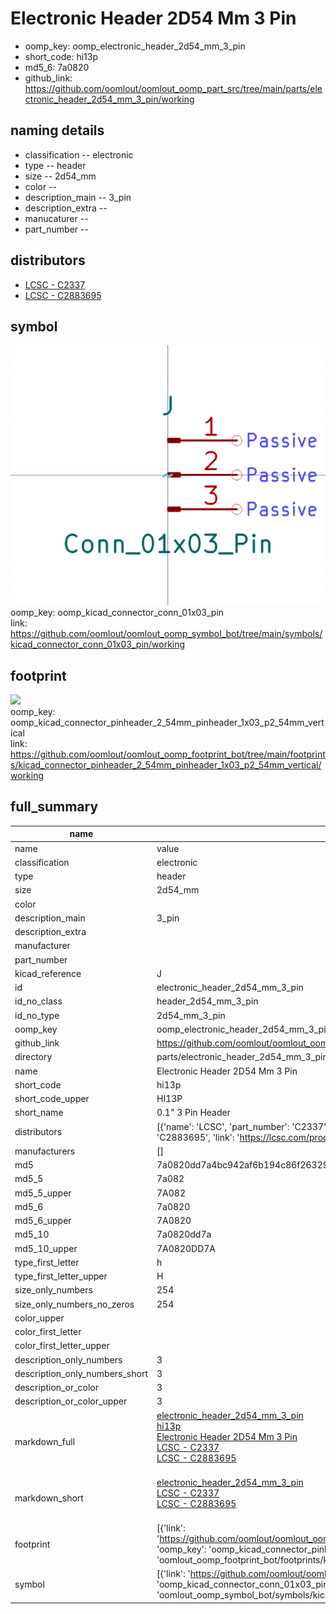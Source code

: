 # Electronic Header 2D54 Mm 3 Pin

  
* oomp_key: oomp_electronic_header_2d54_mm_3_pin 
* short_code: hi13p
* md5_6: 7a0820  
* github_link: https://github.com/oomlout/oomlout_oomp_part_src/tree/main/parts/electronic_header_2d54_mm_3_pin/working  
## naming details
* classification -- electronic
* type -- header
* size -- 2d54_mm
* color -- 
* description_main -- 3_pin
* description_extra -- 
* manucaturer -- 
* part_number -- 

## distributors
* [LCSC - C2337](https://lcsc.com/product-detail/C2337.html)   
* [LCSC - C2883695](https://lcsc.com/product-detail/C2883695.html)   


## symbol

![](symbol/0/working/working_600.png)  
oomp_key: oomp_kicad_connector_conn_01x03_pin  
link: https://github.com/oomlout/oomlout_oomp_symbol_bot/tree/main/symbols/kicad_connector_conn_01x03_pin/working  

## footprint

![](footprint/0/working/working_600.png)  
oomp_key: oomp_kicad_connector_pinheader_2_54mm_pinheader_1x03_p2_54mm_vertical  
link: https://github.com/oomlout/oomlout_oomp_footprint_bot/tree/main/footprints/kicad_connector_pinheader_2_54mm_pinheader_1x03_p2_54mm_vertical/working  

## full_summary
| name | value | 
| --- | --- | 
| name | value | 
| classification | electronic | 
| type | header | 
| size | 2d54_mm | 
| color |  | 
| description_main | 3_pin | 
| description_extra |  | 
| manufacturer |  | 
| part_number |  | 
| kicad_reference | J | 
| id | electronic_header_2d54_mm_3_pin | 
| id_no_class | header_2d54_mm_3_pin | 
| id_no_type | 2d54_mm_3_pin | 
| oomp_key | oomp_electronic_header_2d54_mm_3_pin | 
| github_link | https://github.com/oomlout/oomlout_oomp_part_src/tree/main/parts/electronic_header_2d54_mm_3_pin/working | 
| directory | parts/electronic_header_2d54_mm_3_pin | 
| name | Electronic Header 2D54 Mm 3 Pin | 
| short_code | hi13p | 
| short_code_upper | HI13P | 
| short_name | 0.1" 3 Pin Header | 
| distributors | [{'name': 'LCSC', 'part_number': 'C2337', 'link': 'https://lcsc.com/product-detail/C2337.html', 'id': 'distributor_lcsc'}, {'name': 'LCSC', 'part_number': 'C2883695', 'link': 'https://lcsc.com/product-detail/C2883695.html', 'id': 'distributor_lcsc'}] | 
| manufacturers | [] | 
| md5 | 7a0820dd7a4bc942af6b194c86f26329 | 
| md5_5 | 7a082 | 
| md5_5_upper | 7A082 | 
| md5_6 | 7a0820 | 
| md5_6_upper | 7A0820 | 
| md5_10 | 7a0820dd7a | 
| md5_10_upper | 7A0820DD7A | 
| type_first_letter | h | 
| type_first_letter_upper | H | 
| size_only_numbers | 254 | 
| size_only_numbers_no_zeros | 254 | 
| color_upper |  | 
| color_first_letter |  | 
| color_first_letter_upper |  | 
| description_only_numbers | 3 | 
| description_only_numbers_short | 3 | 
| description_or_color | 3 | 
| description_or_color_upper | 3 | 
| markdown_full | [electronic_header_2d54_mm_3_pin](https://github.com/oomlout/oomlout_oomp_part_src/tree/main/parts/electronic_header_2d54_mm_3_pin/working)<br>[hi13p](https://github.com/oomlout/oomlout_oomp_part_src/tree/main/parts/electronic_header_2d54_mm_3_pin/working)<br>[Electronic Header 2D54 Mm 3 Pin](https://github.com/oomlout/oomlout_oomp_part_src/tree/main/parts/electronic_header_2d54_mm_3_pin/working)<br>[LCSC - C2337<br>](https://lcsc.com/product-detail/C2337.html)[LCSC - C2883695<br>](https://lcsc.com/product-detail/C2883695.html)<br> | 
| markdown_short | [electronic_header_2d54_mm_3_pin](https://github.com/oomlout/oomlout_oomp_part_src/tree/main/parts/electronic_header_2d54_mm_3_pin/working)<br>[LCSC - C2337<br>](https://lcsc.com/product-detail/C2337.html)[LCSC - C2883695<br>](https://lcsc.com/product-detail/C2883695.html)<br> | 
| footprint | [{'link': 'https://github.com/oomlout/oomlout_oomp_footprint_bot/tree/main/foootprntss/kicad_connector_pinheader_2_54mm_pinheader_1x03_p2_54mm_vertical', 'oomp_key': 'oomp_kicad_connector_pinheader_2_54mm_pinheader_1x03_p2_54mm_vertical', 'directory': 'oomlout_oomp_footprint_bot/footprints/kicad_connector_pinheader_2_54mm_pinheader_1x03_p2_54mm_vertical//working/working.kicad_mod'}] | 
| symbol | [{'link': 'https://github.com/oomlout/oomlout_oomp_symbol_bot/tree/main/symbols/kicad_connector_conn_01x03_pin', 'oomp_key': 'oomp_kicad_connector_conn_01x03_pin', 'directory': 'oomlout_oomp_symbol_bot/symbols/kicad_connector_conn_01x03_pin//working/working.kicad_sym'}] | 
